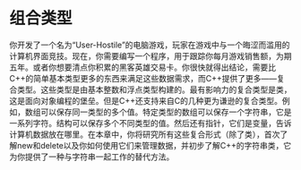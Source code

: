 # 组合类型

你开发了一个名为“User-Hostile”的电脑游戏，玩家在游戏中与一个晦涩而滥用的计算机界面竞技。现在，你需要编写一个程序，用于跟踪你每月游戏销售额，为期五年。或者你想要清点你积累的黑客英雄交易卡。你很快就得出结论，需要比C++的简单基本类型更多的东西来满足这些数据需求，而C++提供了更多——复合类型。这些类型是由基本整数和浮点类型构建的。最有影响力的复合类型是类，这是面向对象编程的堡垒。但是C++还支持来自C的几种更为谦逊的复合类型。例如，数组可以保存同一类型的多个值。特定类型的数组可以保存一个字符串，它是一系列字符。结构可以保存多个不同类型的值。然后还有指针，它们是变量，告诉计算机数据放在哪里。在本章中，你将研究所有这些复合形式（除了类），首次了解new和delete以及你如何使用它们来管理数据，并初步了解C++的字符串类，它为你提供了一种与字符串一起工作的替代方法。